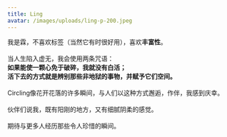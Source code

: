```yaml
---
title: Ling
avatar: /images/uploads/ling-p-200.jpeg
---
```

我是霖，不喜欢标签（当然它有时很好用），喜欢<strong>丰富性</strong>。<br><br>当人生陷入虚无，我会使用两条咒语：<br><strong>如果能使一颗心免于破碎，我就没有白活；<br>活下去的方式就是辨别那些非地狱的事物，并赋予它们空间。</strong><br><br>Circling像花开花落的许多瞬间，与人们以这种方式邂逅，作伴，我感到庆幸。<br><br>伙伴们说我，既有阳刚的地方，又有细腻阴柔的感觉。<br><br>期待与更多人经历那些令人珍惜的瞬间。